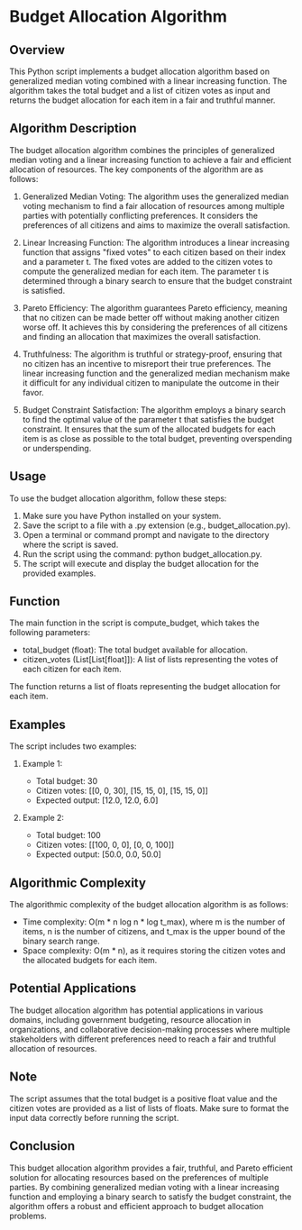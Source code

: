 # Budget Allocation Algorithm

## Overview
This Python script implements a budget allocation algorithm based on generalized median voting combined with a linear increasing function. The algorithm takes the total budget and a list of citizen votes as input and returns the budget allocation for each item in a fair and truthful manner.

## Algorithm Description
The budget allocation algorithm combines the principles of generalized median voting and a linear increasing function to achieve a fair and efficient allocation of resources. The key components of the algorithm are as follows:

1. Generalized Median Voting: The algorithm uses the generalized median voting mechanism to find a fair allocation of resources among multiple parties with potentially conflicting preferences. It considers the preferences of all citizens and aims to maximize the overall satisfaction.

2. Linear Increasing Function: The algorithm introduces a linear increasing function that assigns "fixed votes" to each citizen based on their index and a parameter t. The fixed votes are added to the citizen votes to compute the generalized median for each item. The parameter t is determined through a binary search to ensure that the budget constraint is satisfied.

3. Pareto Efficiency: The algorithm guarantees Pareto efficiency, meaning that no citizen can be made better off without making another citizen worse off. It achieves this by considering the preferences of all citizens and finding an allocation that maximizes the overall satisfaction.

4. Truthfulness: The algorithm is truthful or strategy-proof, ensuring that no citizen has an incentive to misreport their true preferences. The linear increasing function and the generalized median mechanism make it difficult for any individual citizen to manipulate the outcome in their favor.

5. Budget Constraint Satisfaction: The algorithm employs a binary search to find the optimal value of the parameter t that satisfies the budget constraint. It ensures that the sum of the allocated budgets for each item is as close as possible to the total budget, preventing overspending or underspending.

## Usage
To use the budget allocation algorithm, follow these steps:

1. Make sure you have Python installed on your system.
2. Save the script to a file with a .py extension (e.g., budget_allocation.py).
3. Open a terminal or command prompt and navigate to the directory where the script is saved.
4. Run the script using the command: python budget_allocation.py.
5. The script will execute and display the budget allocation for the provided examples.

## Function
The main function in the script is compute_budget, which takes the following parameters:
- total_budget (float): The total budget available for allocation.
- citizen_votes (List[List[float]]): A list of lists representing the votes of each citizen for each item.

The function returns a list of floats representing the budget allocation for each item.

## Examples
The script includes two examples:

1. Example 1:
   - Total budget: 30
   - Citizen votes: [[0, 0, 30], [15, 15, 0], [15, 15, 0]]
   - Expected output: [12.0, 12.0, 6.0]

2. Example 2:
   - Total budget: 100
   - Citizen votes: [[100, 0, 0], [0, 0, 100]]
   - Expected output: [50.0, 0.0, 50.0]

## Algorithmic Complexity
The algorithmic complexity of the budget allocation algorithm is as follows:
- Time complexity: O(m * n log n * log t_max), where m is the number of items, n is the number of citizens, and t_max is the upper bound of the binary search range.
- Space complexity: O(m * n), as it requires storing the citizen votes and the allocated budgets for each item.

## Potential Applications
The budget allocation algorithm has potential applications in various domains, including government budgeting, resource allocation in organizations, and collaborative decision-making processes where multiple stakeholders with different preferences need to reach a fair and truthful allocation of resources.

## Note
The script assumes that the total budget is a positive float value and the citizen votes are provided as a list of lists of floats. Make sure to format the input data correctly before running the script.

## Conclusion
This budget allocation algorithm provides a fair, truthful, and Pareto efficient solution for allocating resources based on the preferences of multiple parties. By combining generalized median voting with a linear increasing function and employing a binary search to satisfy the budget constraint, the algorithm offers a robust and efficient approach to budget allocation problems.

